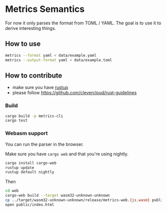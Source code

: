 # Metrics Semantics

For now it only parses the format from TOML / YAML.
The goal is to use it to derive interesting things.

## How to use

```sh
metrics --format yaml < data/example.yaml
metrics --output-format yaml < data/example.toml
```

## How to contribute

- make sure you have [rustup](rustup.rs)
- please follow <https://github.com/clevercloud/rust-guidelines>

### Build

```sh
cargo build -p metrics-cli
cargo test
```

### Webasm support

You can run the parser in the browser.

Make sure you have `cargo web` and that you're using nightly.

```sh
cargo install cargo-web
rustup update
rustup default nightly
```

Then

```sh
cd web
cargo-web build --target wasm32-unknown-unknown
cp ../target/wasm32-unknown-unknown/release/metrics-web.{js,wasm} public
open public/index.html
```